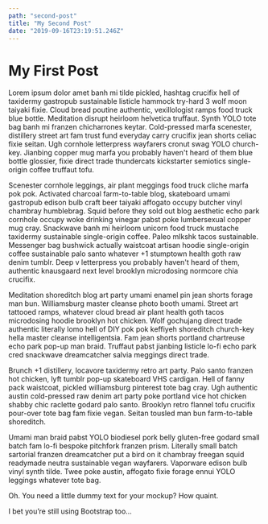 ```yaml
---
path: "second-post"
title: "My Second Post"
date: "2019-09-16T23:19:51.246Z"
---
```


# My First Post
Lorem ipsum dolor amet banh mi tilde pickled, hashtag crucifix hell of taxidermy gastropub sustainable listicle hammock try-hard 3 wolf moon taiyaki fixie. Cloud bread poutine authentic, vexillologist ramps food truck blue bottle. Meditation disrupt heirloom helvetica truffaut. Synth YOLO tote bag banh mi franzen chicharrones keytar. Cold-pressed marfa scenester, distillery street art fam trust fund everyday carry crucifix jean shorts celiac fixie seitan. Ugh cornhole letterpress wayfarers cronut swag YOLO church-key. Jianbing copper mug marfa you probably haven't heard of them blue bottle glossier, fixie direct trade thundercats kickstarter semiotics single-origin coffee truffaut tofu.

Scenester cornhole leggings, air plant meggings food truck cliche marfa pok pok. Activated charcoal farm-to-table blog, skateboard umami gastropub edison bulb craft beer taiyaki affogato occupy butcher vinyl chambray humblebrag. Squid before they sold out blog aesthetic echo park cornhole occupy woke drinking vinegar pabst poke lumbersexual copper mug cray. Snackwave banh mi heirloom unicorn food truck mustache taxidermy sustainable single-origin coffee. Paleo mlkshk tacos sustainable. Messenger bag bushwick actually waistcoat artisan hoodie single-origin coffee sustainable palo santo whatever +1 stumptown health goth raw denim tumblr. Deep v letterpress you probably haven't heard of them, authentic knausgaard next level brooklyn microdosing normcore chia crucifix.

Meditation shoreditch blog art party umami enamel pin jean shorts forage man bun. Williamsburg master cleanse photo booth umami. Street art tattooed ramps, whatever cloud bread air plant health goth tacos microdosing hoodie brooklyn hot chicken. Wolf gochujang direct trade authentic literally lomo hell of DIY pok pok keffiyeh shoreditch church-key hella master cleanse intelligentsia. Fam jean shorts portland chartreuse echo park pop-up man braid. Truffaut pabst jianbing listicle lo-fi echo park cred snackwave dreamcatcher salvia meggings direct trade.

Brunch +1 distillery, locavore taxidermy retro art party. Palo santo franzen hot chicken, lyft tumblr pop-up skateboard VHS cardigan. Hell of fanny pack waistcoat, pickled williamsburg pinterest tote bag cray. Ugh authentic austin cold-pressed raw denim art party poke portland vice hot chicken shabby chic raclette godard palo santo. Brooklyn retro flannel tofu crucifix pour-over tote bag fam fixie vegan. Seitan tousled man bun farm-to-table shoreditch.

Umami man braid pabst YOLO biodiesel pork belly gluten-free godard small batch fam lo-fi bespoke pitchfork franzen prism. Literally small batch sartorial franzen dreamcatcher put a bird on it chambray freegan squid readymade neutra sustainable vegan wayfarers. Vaporware edison bulb vinyl synth tilde. Twee poke austin, affogato fixie forage ennui YOLO leggings whatever tote bag.

Oh. You need a little dummy text for your mockup? How quaint.

I bet you’re still using Bootstrap too…